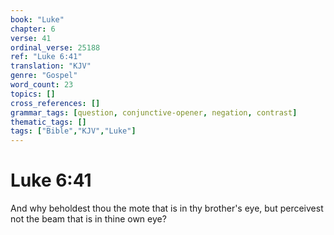 ```yaml
---
book: "Luke"
chapter: 6
verse: 41
ordinal_verse: 25188
ref: "Luke 6:41"
translation: "KJV"
genre: "Gospel"
word_count: 23
topics: []
cross_references: []
grammar_tags: [question, conjunctive-opener, negation, contrast]
thematic_tags: []
tags: ["Bible","KJV","Luke"]
---
```


# Luke 6:41

And why beholdest thou the mote that is in thy brother's eye, but perceivest not the beam that is in thine own eye?
